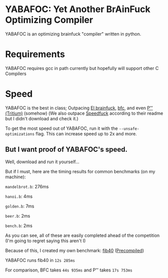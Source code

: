 # YABAFOC: Yet Another BrAinFuck Optimizing Compiler

YABAFOC is an optimizing brainfuck "compiler" written in python.

# Requirements

YABAFOC requires gcc in path currently but hopefully will support other C Compilers

# Speed

YABAFOC is the best in class; Outpacing [El brainfuck](https://copy.sh/brainfuck), [bfc](https://github.com/Wilfred/bfc), and even [Ρ‴ (Tritium)](https://github.com/rdebath/Brainfuck/tree/master/tritium) (somehow)
(We also outpace [Speedfuck](https://github.com/M4GNV5/Geschwindigkeitsficken) according to their readme but I didn't download and check it.)

To get the most speed out of YABAFOC, run it with the `--unsafe-optimizations` flag. This can increase speed up to 2x and more.

## But I want proof of YABAFOC's speed.

Well, download and run it yourself...

But if I must, here are the timing results for common benchmarks (on my machine):


`mandelbrot.b`: 276ms

`hanoi.b`: 4ms

`golden.b`: 7ms

`beer.b`: 2ms

`bench.b`: 2ms


As you can see, all of these are easily completed ahead of the competition (I'm going to regret saying this aren't I)

Because of this, I created my own benchmark: [fib40](/fib40.bff) ([Precompiled](/fib40.b))

YABAFOC runs fib40 in `12s 285ms`

For comparison, BFC takes `44s 935ms` and P‴ takes `17s 753ms`

